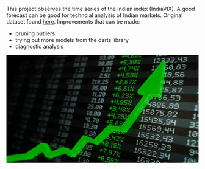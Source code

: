 This project observes the time series of the Indian index (IndiaVIX). A good forecast can be good for techncial analysis of Indian markets. Original dataset found [here](https://www.kaggle.com/datasets/sudalairajkumar/nifty-indices-dataset/versions/6).
Improvements that can be made:
- pruning outliers
- trying out more models from the darts library
- diagnostic analysis

![IndiaVIX](image-1.png)
